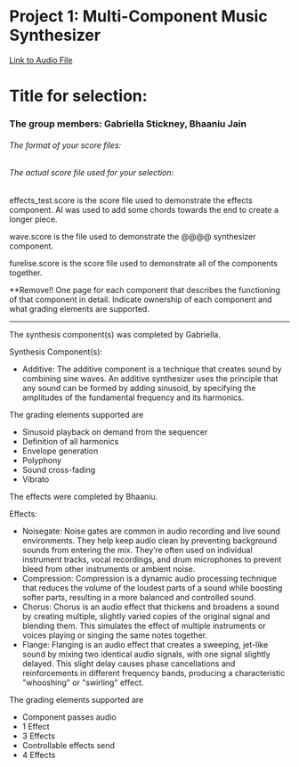 # Project 1: Multi-Component Music Synthesizer

[Link to Audio File](./Project1/fureelise.wav)



# Title for selection:

### The group members: Gabriella Stickney, Bhaaniu Jain

###### The format of your score files:

###### The actual score file used for your selection: 

effects_test.score is the score file used to demonstrate the effects component. AI was used to add some chords towards the end to create a longer piece.

wave.score is the file used to demonstrate the @@@@ synthesizer component.

furelise.score is the score file used to demonstrate all of the components together.

**Remove!! One page for each component that describes the functioning of that component in detail.  Indicate ownership of each component and what grading elements are supported.

____________________________________________________
The synthesis component(s) was completed by Gabriella.

Synthesis Component(s):
- Additive:
The additive component is a technique that creates sound by combining sine waves. An additive synthesizer uses the principle that any sound can be formed by adding sinusoid, by specifying the amplitudes of the fundamental frequency and its harmonics.

The grading elements supported are 
- Sinusoid playback on demand from the sequencer
- Definition of all harmonics
- Envelope generation
- Polyphony
- Sound cross-fading
- Vibrato




The effects were completed by Bhaaniu.

Effects:

- Noisegate:
  Noise gates are common in audio recording and live sound environments. They help keep audio clean by preventing background sounds from entering the mix. They’re often used on individual instrument tracks, vocal recordings, and drum microphones to prevent bleed from other instruments or ambient noise.
- Compression:
  Compression is a dynamic audio processing technique that reduces the volume of the loudest parts of a sound while boosting softer parts, resulting in a more balanced and controlled sound.
- Chorus:
  Chorus is an audio effect that thickens and broadens a sound by creating multiple, slightly varied copies of the original signal and blending them. This simulates the effect of multiple instruments or voices playing or singing the same notes together.
- Flange:
  Flanging is an audio effect that creates a sweeping, jet-like sound by mixing two identical audio signals, with one signal slightly delayed. This slight delay causes phase cancellations and reinforcements in different frequency bands, producing a characteristic "whooshing" or "swirling" effect.


The grading elements supported are
- Component passes audio
- 1 Effect
- 3 Effects
- Controllable effects send
- 4 Effects
